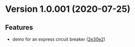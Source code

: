 # Version 1.0.001 (2020-07-25)

## Features
* demo for an express circuit breaker
 ([2e30e2](https://github.com/david-noakes/node_js_tutorials/commit/2e30e28c7cf984764e8d8d6b5ea777a75932970a))
